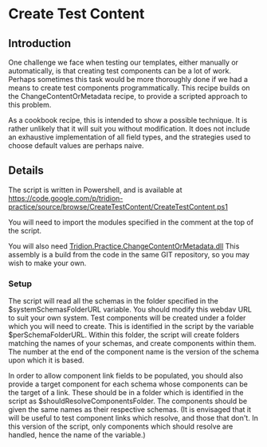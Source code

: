 
# Create Test Content #
## Introduction ##

One challenge we face when testing our templates, either manually or automatically, is that creating test components can be a lot of work. Perhaps sometimes this task would be more thoroughly done if we had a means to create test components programmatically. This recipe builds on the ChangeContentOrMetadata recipe, to provide a scripted approach to this problem.

As a cookbook recipe, this is intended to show a possible technique. It is rather unlikely that it will suit you without modification. It does not include an exhaustive implementation of all field types, and the strategies used to choose default values are perhaps naive.


## Details ##

The script is written in Powershell, and is available at https://code.google.com/p/tridion-practice/source/browse/CreateTestContent/CreateTestContent.ps1

You will need to import the modules specified in the comment at the top of the script.

You will also need [Tridion.Practice.ChangeContentOrMetadata.dll](https://code.google.com/p/tridion-practice/source/browse/CreateTestContent/Tridion.Practice.ChangeContentOrMetadata.dll) This assembly is a build from the code in the same GIT repository, so you may wish to make your own.

### Setup ###
The script will read all the schemas in the folder specified in the $systemSchemasFolderURL variable. You should modify this webdav URL to suit your own system.
Test components will be created under a folder which you will need to create. This is identified in the script by the variable $perSchemaFolderURL. Within this folder, the script will create folders matching the names of your schemas, and create components within them. The number at the end of the component name is the version of the schema upon which it is based.

In order to allow component link fields to be populated, you should also provide a target component for each schema whose components can be the target of a link. These should be in a folder which is identified in the script as $shouldResolveComponentsFolder. The components should be given the same names as their respective schemas. (It is envisaged that it will be useful to test component links which resolve, and those that don't. In this version of the script, only components which should resolve are handled, hence the name of the variable.)
